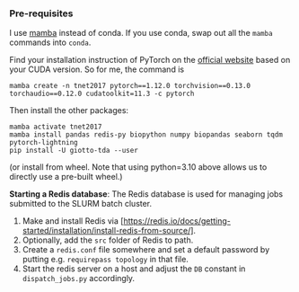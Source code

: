 ### Pre-requisites

I use [mamba](https://mamba.readthedocs.io/en/latest/installation.html) instead of conda. If you use conda, swap out all the `mamba` commands into `conda`.

<!-- *Note that this does not install PyTorch. The packages required to run the machine learning scripts should be installed in a separate environment.* -->

Find your installation instruction of PyTorch on the [official website](https://pytorch.org/get-started/locally/) based on your CUDA version. So for me, the command is

```
mamba create -n tnet2017 pytorch==1.12.0 torchvision==0.13.0 torchaudio==0.12.0 cudatoolkit=11.3 -c pytorch
```

Then install the other packages:

```
mamba activate tnet2017
mamba install pandas redis-py biopython numpy biopandas seaborn tqdm pytorch-lightning
pip install -U giotto-tda --user
```

(or install from wheel. Note that using python=3.10 above allows us to directly use a pre-built wheel.)

**Starting a Redis database**: The Redis database is used for managing jobs submitted to the SLURM batch cluster.
1. Make and install Redis via [https://redis.io/docs/getting-started/installation/install-redis-from-source/].
2. Optionally, add the `src` folder of Redis to path.
3. Create a `redis.conf` file somewhere and set a default password by putting e.g. `requirepass topology` in that file.
4. Start the redis server on a host and adjust the `DB` constant in `dispatch_jobs.py` accordingly.


